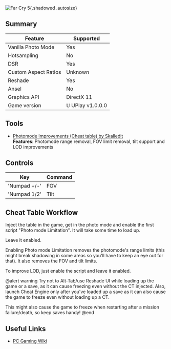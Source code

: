 ![Far Cry 5](Images\fc5_header.png "Shot by Otis_Inf"){.shadowed .autosize}

## Summary

Feature | Supported
--|--
Vanilla Photo Mode | Yes
Hotsampling | No
DSR | Yes
Custom Aspect Ratios | Unknown
Reshade | Yes
Ansel | No
Graphics API | DirectX 11
Game version | <font face="Stores">U</font> UPlay v1.0.0.0
 
## Tools

* [Photomode Improvements (Cheat table) by Skalledit](..\CheatTables\FarCry5_publicRelease_v2.CT)  
**Features**: Photomode range removal, FOV limit removal, tilt support and LOD improvements

## Controls

Key	| Command
--|--
'Numpad +/-' | FOV
'Numpad 1/2' | Tilt

## Cheat Table Workflow

Inject the table in the game, get in the photo mode and enable the first script "Photo mode Limitation".
It will take some time to load up.

Leave it enabled.

Enabling Photo mode Limitation removes the photomode's range limits (this might break shadowing in some areas so you'll 
have to keep an eye out for that). It also removes the FOV and tilt limits.

To improve LOD, just enable the script and leave it enabled.

@alert warning
Try not to Alt-Tab/use Reshade UI while loading up the game or a save, as it can cause freezing even without the CT injected. 
Also, launch Cheat Engine only after you've loaded up a save as it can also cause the game to freeze even without loading up a CT.

This might also cause the game to freeze when restarting after a mission failure/death, so keep saves handy!
@end

## Useful Links

* [PC Gaming Wiki](https://pcgamingwiki.com/wiki/Far_Cry_5)
